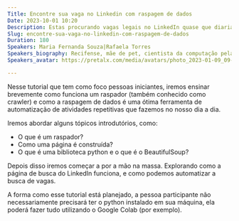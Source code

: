 ```yaml
---
Title: Encontre sua vaga no Linkedin com raspagem de dados
Date: 2023-10-01 10:20
Description: Estas procurando vagas legais no LinkedIn quase que diariamente? Já cansasse de ficar abrindo aquela página de busca toda hora atrás de novas vagas? Vem com a gente, que vamos lhe ajudar a automatizar
Slug: encontre-sua-vaga-no-linkedin-com-raspagem-de-dados
Duration: 180
Speakers: Maria Fernanda Souza|Rafaela Torres
Speakers_biography: Recifense, mãe de pet, cientista da computação pela UFRPE, trabalha na área de dados como engenheira de dados desde 2020. Embaixadora de inovação cívica pela OKBr, membra do PyLadies Recife.|Talent Acquisition no Jusbrasil e metida a desenvolvedora nas horas vagas - Apaixonada por Python e por todo potencial de transformação que ele tem <3
Speakers_avatar: https://pretalx.com/media/avatars/photo_2023-01-09_09-32-01_cqDTGip.jpg|https://pretalx.com/media/avatars/WhatsApp_Image_2023-02-28_at_7.47.47_AM_1_JPlqUNa.jpeg

---
```


Nesse tutorial que tem como foco pessoas iniciantes, iremos ensinar brevemente como funciona um raspador (também conhecido como crawler) e como a raspagem de dados é uma ótima ferramenta de automatização de atividades repetitivas que fazemos no nosso dia a dia.

Iremos abordar alguns tópicos introdutórios, como:
- O que é um raspador?
- Como uma página é construída?
- O que é uma biblioteca python e o que é o BeautifulSoup?

Depois disso iremos começar a por a mão na massa. Explorando como a página de busca do LinkedIn funciona, e como podemos automatizar a busca de vagas. 

A forma como esse tutorial está planejado, a pessoa participante não necessariamente precisará ter o python instalado em sua máquina, ela poderá fazer tudo utilizando o Google Colab (por exemplo).